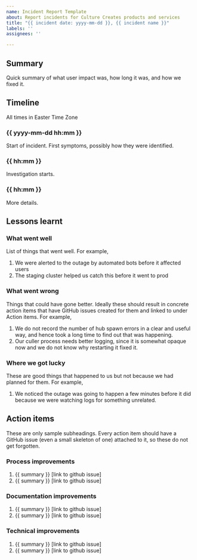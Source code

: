 ```yaml
---
name: Incident Report Template
about: Report incidents for Culture Creates products and services
title: "{{ incident date: yyyy-mm-dd }}, {{ incident name }}"
labels: ''
assignees: ''

---
```


## Summary

Quick summary of what user impact was, how long it was, and how we fixed it.

## Timeline

All times in Easter Time Zone

### {{ yyyy-mm-dd hh:mm }}

Start of incident. First symptoms, possibly how they were identified.

### {{ hh:mm }}

Investigation starts.

### {{ hh:mm }}

More details.

## Lessons learnt

### What went well

List of things that went well. For example,

1. We were alerted to the outage by automated bots before it affected users
2. The staging cluster helped us catch this before it went to prod

### What went wrong

Things that could have gone better. Ideally these should result in concrete
action items that have GitHub issues created for them and linked to under
Action items. For example,

1. We do not record the number of hub spawn errors in a clear and useful way,
   and hence took a long time to find out that was happening.
2. Our culler process needs better logging, since it is somewhat opaque now
   and we do not know why restarting it fixed it.

### Where we got lucky

These are good things that happened to us but not because we had planned for them.
For example,

1. We noticed the outage was going to happen a few minutes before it did because
   we were watching logs for something unrelated.

## Action items

These are only sample subheadings. Every action item should have a GitHub issue
(even a small skeleton of one) attached to it, so these do not get forgotten.

### Process improvements

1. {{ summary }} [link to github issue]
2. {{ summary }} [link to github issue]

### Documentation improvements

1. {{ summary }} [link to github issue]
2. {{ summary }} [link to github issue]

### Technical improvements

1. {{ summary }} [link to github issue]
2. {{ summary }} [link to github issue]
